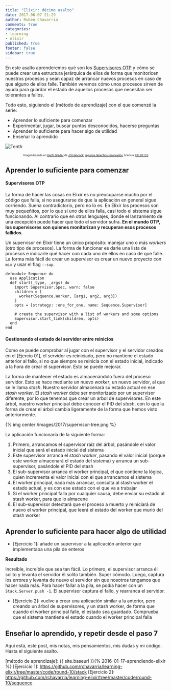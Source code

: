 ```yaml
---
title: "Elixir: décimo asalto"
date: 2017-06-07 21:29
author: Ruben Chavarria
comments: true
categories: 
- learning
- elixir
published: true
footer: false
sidebar: true
---
```


En este asalto aprenderemos qué son los [Supervisores OTP] y cómo se puede
crear una estructura jerárquica de ellos de forma que monitoricen nuestros
procesos y sean capaz de arrancar nuevos procesos en caso de que alguno de
ellos falle. También veremos cómo unos procesos sirven de ayuda para guardar el
estado de aquellos procesos que necesitan ser tolerantes a fallos.

Todo esto, siguiendo el [método de aprendizaje] con el que comenzé la serie:

- Aprender lo suficiente para comenzar
- Experimentar, jugar, buscar puntos desconocidos, hacerse preguntas
- Aprender lo suficiente para hacer algo de utilidad
- Enseñar lo aprendido

![Tenth](/images/2017/darth-grader.jpg)

<div style="text-align: center">
  <span style="font-size: 60%">
Imagen basada en <a href="https://flic.kr/p/pxJ3o5">Darth Grader</a> de <a href="https://www.flickr.com/photos/jdhancock/">JD Hancock</a>, <a href="https://creativecommons.org/licenses/by/2.0/">algunos derechos reservados</a>, licencia: <a href="https://creativecommons.org/licenses/by/2.0/">CC BY 2.0</a>
  </span>
</div>

<!-- more -->

## Aprender lo suficiente para comenzar

#### Supervisores OTP

La forma de hacer las cosas en Elixir es no preocuparse mucho por el código que
falla, si no asegurarse de que la aplicación en general sigue corriendo. Suena
contradictorio, pero no lo es. En Elixir los procesos son muy pequeñitos, por
lo que si uno de ellos falla, casi todo el sistema sigue funcionando. Al
contrario que en otros lenguajes, donde el lanzamiento de una excepción puede
hacer que todo el servidor sufra. **En el mundo OTP, los supervisores son
quienes monitorizan y recuperan esos procesos fallidos**.

Un supervisor en Elixir tiene un único propósito: manejar uno o más *workers*
(otro tipo de procesos). La forma de funcionar es darle una lista de procesos e
indicarle qué hacer con cada uno de ellos en caso de que falle. La forma más
fácil de crear un supervisor es crear un nuevo proyecto con `mix` y usar el
flag `--sup`.

```
defmodule Sequence do
  use Application
  def start(_type, _args) do
    import Supervisor.Spec, warn: false
    children = [
      worker(Sequence.Worker, [arg1, arg2, arg3])
    ]
    opts = [strategy: :one_for_one, name: Sequence.Supervisor]

    # create the supervisor with a list of workers and some options
    Supervisor.start_link(children, opts)
  end
end
```

#### Gestionando el estado del servidor entre reinicios

Como se puede comprobar al jugar con el supervisor y el servidor creados en el
[Ejercio 01], el servidor es reiniciado, pero no mantiene el estado anterior al
fallo, si no que siempre se reinicia con el estado inicial, indicado a la hora
de crear el supervisor. Esto se puede mejorar.

La forma de mantener el estado es almacenándolo fuera del proceso servidor.
Esto se hace mediante un nuevo *worker*, un nuevo servidor, al que se le llama
*stash*. Nuestro servidor almacenará su estado actual en ese *stash worker*. El
*stash worker* debe ser monitorizado por un supervisor diferente, por lo que
tenemos que crear un arbol de supervisores. En este árbol, nuestro *worker*
principal debe conocer el PID del *stash*, con lo que la forma de crear el
árbol cambia ligeramente de la forma que hemos visto anteriormente.

{% img center /images/2017/supervisor-tree.png %}

La aplicación funcionaría de la siguiente forma:

1. Primero, arrancamos el supervisor raíz del árbol, pasándole el valor inicial
   que será el estado inicial del sistema
2. Este supervisor arranca el *stash worker*, pasando el valor inicial (porque
   este worker almacenará el estado del sistema) y arranca un sub-supervisor,
   pasándole el PID del stash
3. El sub-supervisor arranca el worker principal, el que contiene la lógica,
   quien incrementa el valor inicial con el que arrancamos el sistema
4. El worker principal, nada más arrancar, consulta al stash worker el estado
   actual, y es con ese estado con el que va a trabajar
5. Si el worker principal falla por cualquier causa, debe enviar su estado al
   stash worker, para que lo almacene
6. El sub-supervisor detectará que el proceso a muerto y reiniciará de nuevo el
   worker principal, que leerá el estado del worker que murió del stash worker

## Aprender lo suficiente para hacer algo de utilidad

- [Ejercicio 1]: añade un supervisor a la aplicación anterior que implementaba
  una pila de enteros

**Resultado**

Increíble, increíble que sea tan fácil. Lo primero, el supervisor arranca él
solito y levanta el servidor él solito también. Super cómodo. Luego, captura
los errores y levanta de nuevo el servidor sin que nosotros tengamos que hacer
nada más. Para hacer fallar a la pila, se podía hacer con un
`Stack.Server.push -1`. El supervisor captura el fallo, y rearranca el
servidor.

- [Ejercicio 2]: vuelve a crear una aplicación similar a la anterior, pero
  creando un árbol de supervisores, y un stash worker, de forma que cuando el
  worker principal falle, el estado sea guardado. Comprueba que el sistema
  mantiene el estado cuando el worker principal falla

## Enseñar lo aprendido, y repetir desde el paso 7

Aquí está, este post, mis notas, mis pensamientos, mis dudas y mi código. Hasta
el siguiente asalto.

[Supervisores OTP]: https://elixir-lang.org/getting-started/mix-otp/supervisor-and-application.html
[Elixir]: http://elixir-lang.org/
[método de aprendizaje]: {{ site.baseurl }}{% 2016-01-17-aprendiendo-elixir %}
[Ejercicio 1]: https://github.com/rchavarria/learning-elixir/tree/master/code/round-10/stack
[Ejercicio 2]: https://github.com/rchavarria/learning-elixir/tree/master/code/round-10/sequence
